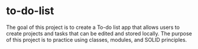 # to-do-list
The goal of this project is to create a To-do list app that allows users to create projects and tasks that can be edited and stored locally. The purpose of this project is to practice using classes, modules, and SOLID principles. 